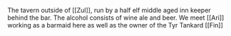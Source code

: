 The tavern outside of [[Zul]], run by a half elf middle aged inn keeper behind the bar. The alcohol consists of wine ale and beer. We meet [[Ari]] working as a barmaid here as well as the owner of the Tyr Tankard [[Fin]]